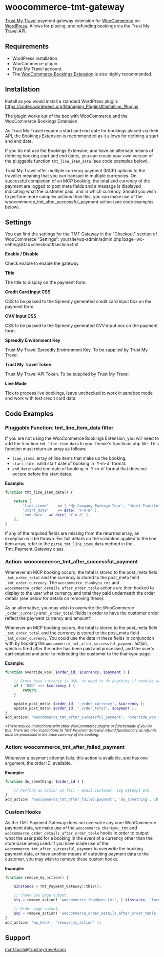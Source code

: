 # woocommerce-tmt-gateway
[Trust My Travel](https://trustmytravel.com/) payment gateway extension for [WooCommerce](https://woocommerce.com/) on [WordPress](https://wordpress.org/). Allows for placing, and refunding bookings via the Trust My Travel API.

## Requirements ##
* WordPress installation.
* WooCommerce plugin.
* Trust My Travel account.
* The [WooCommerce Bookings Extension](https://woocommerce.com/products/woocommerce-bookings/) is also highly recommended.

## Installation ##
Install as you would install a standard WordPress plugin:
https://codex.wordpress.org/Managing_Plugins#Installing_Plugins

The plugin works out of the box with WooCommerce and the WooCommerce Bookings Extension.

As Trust My Travel require a start and end date for bookings placed via their API, the Bookings Extension is recommended as it allows for defining a start and end date.

If you do not use the Bookings Extension, and have an alternate means of defining booking start and end dates, you can create your own version of the pluggable function `tmt_line_item_data` (see code examples below).

Trust My Travel offer multiple currency payment (MCP) options to the traveller meaning that you can transact in multiple currencies. On successful completion of an MCP booking, the total and currency of the payment are logged to post meta fields and a message is displayed indicating what the customer paid, and in which currency. Should you wish to perform more complex actions than this, you can make use of the woocommerce_tmt_after_successful_payment action (see code examples below).

## Settings ##
You can find the settings for the TMT Gateway in the "Checkout" section of WooCommerce "Settings":
yoursite/wp-admin/admin.php?page=wc-settings&tab=checkout&section=tmt

**Enable / Disable**

Check enable to enable the gateway.

**Title**

The title to display on the payment form.

**Credit Card Input CSS**

CSS to be passed to the Spreedly generated credit card input box on the payment form.

**CVV Input CSS**

CSS to be passed to the Spreedly generated CVV input box on the payment form.

**Spreedly Environment Key**

Trust My Travel Spreedly Environment Key. To be supplied by Trust My Travel.

**Trust My Travel Token**

Trust My Travel API Token. To be supplied by Trust My Travel.

**Live Mode**

Tick to process live bookings, leave unchecked to work in sandbox mode and work with test credit card data.

## Code Examples ##

### Pluggable Function: tmt_line_item_data filter ###
If you are not using the WooCommerce Bookings Extension, you will need to add the function `tmt_line_item_data` to your theme's functions.php file. This function must return an array as follows:

* `line_items`: array of line items that make up the booking.
* `start_date`: valid start date of booking in 'Y-m-d' format.
* `end_date`: valid end date of booking in 'Y-m-d' format that does not occure before the start dates.

**Example:**

```php
function tmt_line_item_data() {

	return [
		'line_items'	=> [ 'My Company Package Tour', 'Hotel Transfer' ],
		'start_date'	=> date( 'Y-m-d' ),
		'end_date'	=> date( 'Y-m-d' ),
	];
}
```

If any of the required fields are missing from the returned array, an exception will be thrown.
For full details on the validation applied to the line item array, refer to the `parse_tmt_line_item_data` method in the Tmt_Payment_Gateway class.

### Action: woocommerce_tmt_after_successful_payment ###
Whenever an MCP booking occurs, the total is stored to the post_meta field `_tmt_order_total` and the currency is stored to the post_meta field `_tmt_order_currency`. The `woocommerce_thankyou_tmt` and `woocommerce_order_details_after_order_table` actions are then hooked to display to the user what currency and total they paid underneath the order details (see below for details on removing these).

As an alternative, you may wish to overwrite the WooCommerce `_order_currency` and `_order_total` fields in order to have the customer order reflect the payment currency and amount*.

Whenever an MCP booking occurs, the total is stored to the post_meta field `_tmt_order_total` and the currency is stored to the post_meta field `_tmt_order_currency`. You could use the data in these fields in conjunction with by hooking the `woocommerce_tmt_after_successful_payment` action, which is fired after the order has been paid and processed, and the user's cart emptied and prior to redirecting the customer to the thankyou page.

**Example:**

```php
function override_woo( $order_id, $currency, $payment ) {

	// Store base currency is USD, no need to do anything if booking was paid in USD.
	if ( 'USD' === $currency ) {
		return;
	}

	update_post_meta( $order_id, '_order_currency', $currency );
	update_post_meta( $order_id, '_order_total', $payment );
}
add_action( 'woocommerce_tmt_after_successful_payment', 'override_woo', 10, 3 );
```

<sub>_*There may be implications with other WooCommerce plugins or functionality if you do this. There are also implications to TMT Payment Gateway refund functionality as refunds must be processed in the base currency of the booking._</sub>

### Action: woocommerce_tmt_after_failed_payment ###
Whenever a payment attempt fails, this action is available, and has one argument, the order ID, available.

**Example:**

```php
function do_something( $order_id ) {

	// Perform an action on fail - email customer, log attempt etc.
}
add_action( 'woocommerce_tmt_after_failed_payment', 'do_something', 10, 1 );
```

### Custom Hooks ###
As the TMT Payment Gateway does not overwrite any core WooCommerce payment data, we make use of the `woocommerce_thankyou_tmt` and `woocommerce_order_details_after_order_table` hooks in order to output what the user paid for a booking in the event of a currency other than the store base being used. If you have made use of the `woocommerce_tmt_after_successful_payment` to overwrite the booking payment data, or have another means of outputing payment data to the customer, you may wish to remove these custom hooks.

**Example:**

```php
function remove_my_action() {

	$instance = Tmt_Payment_Gateway::this();

	// Thank you page output.
	$ty = remove_action( 'woocommerce_thankyou_tmt', [ $instance, 'forex_paid' ], 1 );

	// Order page output.
	$op = remove_action( 'woocommerce_order_details_after_order_table', [ $instance, 'forex_paid' ] );
}
add_action( 'wp_head', 'remove_my_action' );
```

## Support ##
matt.bush@trustmytravel.com
